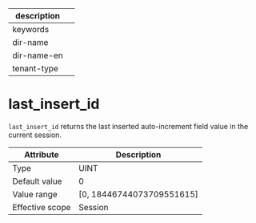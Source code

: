 | description ||
|---|---|
| keywords ||
| dir-name ||
| dir-name-en ||
| tenant-type ||

# last_insert_id

`last_insert_id` returns the last inserted auto-increment field value in the current session.

| **Attribute** | **Description** |
|--------|-----------------------------|
| Type | UINT |
| Default value | 0 |
| Value range | \[0, 18446744073709551615\] |
| Effective scope | Session |
